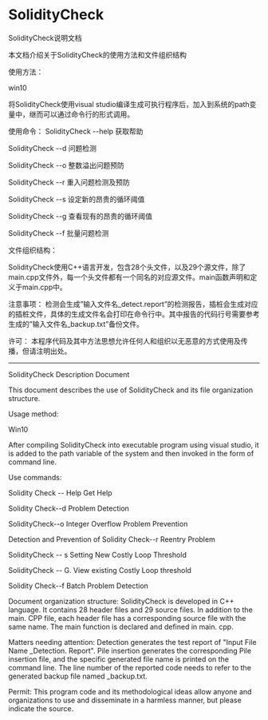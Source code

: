# SolidityCheck
SolidityCheck说明文档

本文档介绍关于SolidityCheck的使用方法和文件组织结构

使用方法：

win10

将SolidityCheck使用visual studio编译生成可执行程序后，加入到系统的path变量中，继而可以通过命令行的形式调用。

使用命令：
SolidityCheck --help 获取帮助

SolidityCheck --d    问题检测

SolidityCheck --o	 整数溢出问题预防

SolidityCheck --r	 重入问题检测及预防

SolidityCheck --s	 设定新的昂贵的循环阈值

SolidityCheck --g 	 查看现有的昂贵的循环阈值

SolidityCheck --f    批量问题检测

文件组织结构：

SolidityCheck使用C++语言开发，包含28个头文件，以及29个源文件，除了main.cpp文件外，每一个头文件都有一个同名的对应源文件。main函数声明和定义于main.cpp中。

注意事项：
检测会生成”输入文件名_detect.report”的检测报告，插桩会生成对应的插桩文件，具体的生成文件名会打印在命令行中。其中报告的代码行号需要参考生成的”输入文件名_backup.txt”备份文件。

许可：
本程序代码及其中方法思想允许任何人和组织以无恶意的方式使用及传播，但请注明出处。
______________________________________________________________________________
SolidityCheck Description Document

This document describes the use of SolidityCheck and its file organization structure.

Usage method:

Win10

After compiling SolidityCheck into executable program using visual studio, it is added to the path variable of the system and then invoked in the form of command line.

Use commands:

Solidity Check -- Help Get Help

Solidity Check--d Problem Detection

SolidityCheck--o Integer Overflow Problem Prevention

Detection and Prevention of Solidity Check--r Reentry Problem

SolidityCheck -- s Setting New Costly Loop Threshold

SolidityCheck -- G. View existing Costly Loop threshold

Solidity Check--f Batch Problem Detection

Document organization structure:
SolidityCheck is developed in C++ language. 
It contains 28 header files and 29 source files. 
In addition to the main. CPP file, each header file has a corresponding source file with the same name. The main function is declared and defined in main. cpp.

Matters needing attention:
Detection generates the test report of "Input File Name _Detection. Report". Pile insertion generates the corresponding Pile insertion file, and the specific generated file name is printed on the command line. The line number of the reported code needs to refer to the generated backup file named _backup.txt.

Permit:
This program code and its methodological ideas allow anyone and organizations to use and disseminate in a harmless manner, but please indicate the source.
